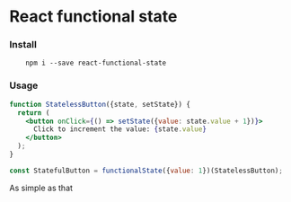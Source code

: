 # React functional state

### Install
```
    npm i --save react-functional-state
```

### Usage
``` jsx
function StatelessButton({state, setState}) {
  return (
    <button onClick={() => setState({value: state.value + 1})}>
      Click to increment the value: {state.value}
    </button>
  );
}

const StatefulButton = functionalState({value: 1})(StatelessButton);
```
As simple as that
